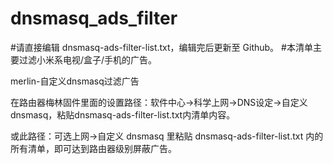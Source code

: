 # dnsmasq_ads_filter
#请直接编辑 dnsmasq-ads-filter-list.txt，编辑完后更新至 Github。
#本清单主要过滤小米系电视/盒子/手机的广告。

merlin-自定义dnsmasq过滤广告

在路由器梅林固件里面的设置路径：软件中心->科学上网->DNS设定->自定义dnsmasq，粘贴dnsmasq-ads-filter-list.txt内清单内容。

或此路径：可选上网->自定义 dnsmasq 里粘贴 dnsmasq-ads-filter-list.txt 内的所有清单，即可达到路由器级别屏蔽广告。